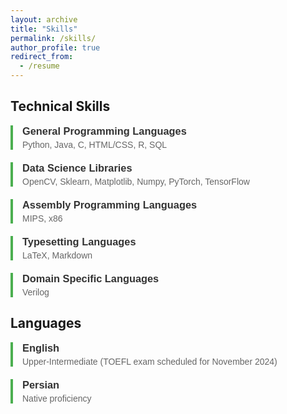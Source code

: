 ```yaml
---
layout: archive
title: "Skills"
permalink: /skills/
author_profile: true
redirect_from:
  - /resume
---
```


## Technical Skills

<div class="skills-section">

  <div class="skill-category">
    <h3>General Programming Languages</h3>
    <p>Python, Java, C, HTML/CSS, R, SQL</p>
  </div>
  
  <div class="skill-category">
    <h3>Data Science Libraries</h3>
    <p>OpenCV, Sklearn, Matplotlib, Numpy, PyTorch, TensorFlow</p>
  </div>

  <div class="skill-category">
    <h3>Assembly Programming Languages</h3>
    <p>MIPS, x86</p>
  </div>

  <div class="skill-category">
    <h3>Typesetting Languages</h3>
    <p>LaTeX, Markdown</p>
  </div>

  <div class="skill-category">
    <h3>Domain Specific Languages</h3>
    <p>Verilog</p>
  </div>

</div>

## Languages

<div class="skills-section">
  <div class="skill-category">
    <h3>English</h3>
    <p>Upper-Intermediate (TOEFL exam scheduled for November 2024)</p>
  </div>
  
  <div class="skill-category">
    <h3>Persian</h3>
    <p>Native proficiency</p>
  </div>
</div>

<style>
  .skills-section {
    font-family: Arial, sans-serif;
  }
  .skill-category {
    border-left: 4px solid #4CAF50;
    padding-left: 15px;
    margin-bottom: 20px;
  }
  .skill-category h3 {
    margin: 0;
    color: #333;
  }
  .skill-category p {
    margin: 4px 0;
    color: #666;
  }
</style>
